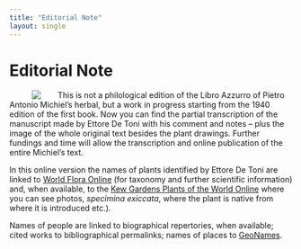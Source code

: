 ```yaml
---
title: "Editorial Note"
layout: single
---
```

# Editorial Note

<figure style="float:left;max-width:30%;vertical-align:middle;margin-right:30px;margin-top:0;margin-bottom:0"><a href="{{ site.baseurl }}/assets/img/72dpi_title-pages-azzurro_mss.png"><img src="{{ site.baseurl }}/assets/img/72dpi_title-pages-azzurro_mss.png"/></a></figure>
This is not a philological edition of the Libro Azzurro of Pietro Antonio Michiel’s herbal, but a work in progress starting from the 1940 edition of the first book.
Now you can find the partial transcription of the manuscript made by Ettore De Toni with his comment and notes – plus the image of the whole original text besides the plant drawings.
Further fundings and time will allow the transcription and online publication of the entire Michiel’s text.

In this online version the names of plants identified by Ettore De Toni are linked to [World Flora Online](http://www.worldfloraonline.org/) (for taxonomy and further scientific information) and, when available, to the [Kew Gardens Plants of the World Online](https://powo.science.kew.org/) where you can see photos, *specimina exiccata*, where the plant is native from where it is introduced etc.).

Names of people are linked to biographical repertories, when available; cited works to bibliographical permalinks;
names of places to [GeoNames](https://www.geonames.org/).
